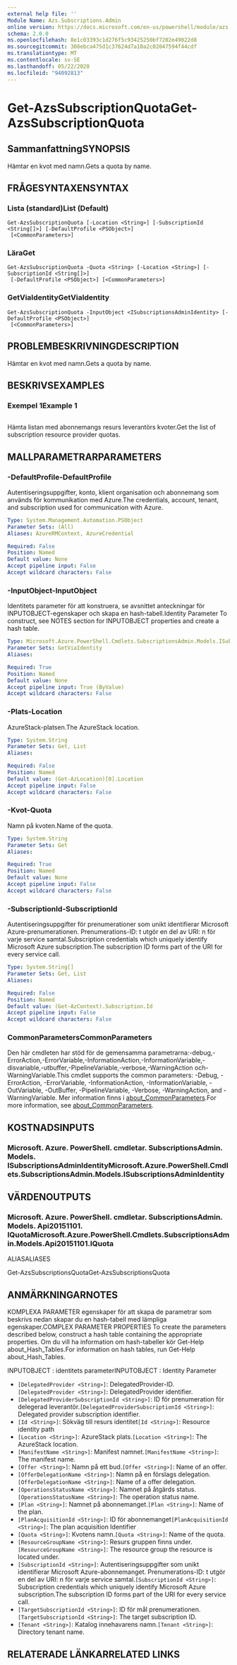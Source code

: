 ```yaml
---
external help file: ''
Module Name: Azs.Subscriptions.Admin
online version: https://docs.microsoft.com/en-us/powershell/module/azs.subscriptions.admin/get-azssubscriptionquota
schema: 2.0.0
ms.openlocfilehash: 8e1c03393c1d276f5c93425250bf7202e49022d8
ms.sourcegitcommit: 308ebca475d1c37624d7a10a2c02047594f44cdf
ms.translationtype: MT
ms.contentlocale: sv-SE
ms.lasthandoff: 05/22/2020
ms.locfileid: "94092813"
---
```

# <span data-ttu-id="63501-101">Get-AzsSubscriptionQuota</span><span class="sxs-lookup"><span data-stu-id="63501-101">Get-AzsSubscriptionQuota</span></span>

## <span data-ttu-id="63501-102">Sammanfattning</span><span class="sxs-lookup"><span data-stu-id="63501-102">SYNOPSIS</span></span>
<span data-ttu-id="63501-103">Hämtar en kvot med namn.</span><span class="sxs-lookup"><span data-stu-id="63501-103">Gets a quota by name.</span></span>

## <span data-ttu-id="63501-104">FRÅGESYNTAXEN</span><span class="sxs-lookup"><span data-stu-id="63501-104">SYNTAX</span></span>

### <span data-ttu-id="63501-105">Lista (standard)</span><span class="sxs-lookup"><span data-stu-id="63501-105">List (Default)</span></span>
```
Get-AzsSubscriptionQuota [-Location <String>] [-SubscriptionId <String[]>] [-DefaultProfile <PSObject>]
 [<CommonParameters>]
```

### <span data-ttu-id="63501-106">Lära</span><span class="sxs-lookup"><span data-stu-id="63501-106">Get</span></span>
```
Get-AzsSubscriptionQuota -Quota <String> [-Location <String>] [-SubscriptionId <String[]>]
 [-DefaultProfile <PSObject>] [<CommonParameters>]
```

### <span data-ttu-id="63501-107">GetViaIdentity</span><span class="sxs-lookup"><span data-stu-id="63501-107">GetViaIdentity</span></span>
```
Get-AzsSubscriptionQuota -InputObject <ISubscriptionsAdminIdentity> [-DefaultProfile <PSObject>]
 [<CommonParameters>]
```

## <span data-ttu-id="63501-108">PROBLEMBESKRIVNING</span><span class="sxs-lookup"><span data-stu-id="63501-108">DESCRIPTION</span></span>
<span data-ttu-id="63501-109">Hämtar en kvot med namn.</span><span class="sxs-lookup"><span data-stu-id="63501-109">Gets a quota by name.</span></span>

## <span data-ttu-id="63501-110">BESKRIVS</span><span class="sxs-lookup"><span data-stu-id="63501-110">EXAMPLES</span></span>

### <span data-ttu-id="63501-111">Exempel 1</span><span class="sxs-lookup"><span data-stu-id="63501-111">Example 1</span></span>
```powershell

```

<span data-ttu-id="63501-112">Hämta listan med abonnemangs resurs leverantörs kvoter.</span><span class="sxs-lookup"><span data-stu-id="63501-112">Get the list of subscription resource provider quotas.</span></span>

## <span data-ttu-id="63501-113">MALLPARAMETRAR</span><span class="sxs-lookup"><span data-stu-id="63501-113">PARAMETERS</span></span>

### <span data-ttu-id="63501-114">-DefaultProfile</span><span class="sxs-lookup"><span data-stu-id="63501-114">-DefaultProfile</span></span>
<span data-ttu-id="63501-115">Autentiseringsuppgifter, konto, klient organisation och abonnemang som används för kommunikation med Azure.</span><span class="sxs-lookup"><span data-stu-id="63501-115">The credentials, account, tenant, and subscription used for communication with Azure.</span></span>

```yaml
Type: System.Management.Automation.PSObject
Parameter Sets: (All)
Aliases: AzureRMContext, AzureCredential

Required: False
Position: Named
Default value: None
Accept pipeline input: False
Accept wildcard characters: False

```

### <span data-ttu-id="63501-116">-InputObject</span><span class="sxs-lookup"><span data-stu-id="63501-116">-InputObject</span></span>
<span data-ttu-id="63501-117">Identitets parameter för att konstruera, se avsnittet anteckningar för INPUTOBJECT-egenskaper och skapa en hash-tabell.</span><span class="sxs-lookup"><span data-stu-id="63501-117">Identity Parameter To construct, see NOTES section for INPUTOBJECT properties and create a hash table.</span></span>

```yaml
Type: Microsoft.Azure.PowerShell.Cmdlets.SubscriptionsAdmin.Models.ISubscriptionsAdminIdentity
Parameter Sets: GetViaIdentity
Aliases:

Required: True
Position: Named
Default value: None
Accept pipeline input: True (ByValue)
Accept wildcard characters: False

```

### <span data-ttu-id="63501-118">-Plats</span><span class="sxs-lookup"><span data-stu-id="63501-118">-Location</span></span>
<span data-ttu-id="63501-119">AzureStack-platsen.</span><span class="sxs-lookup"><span data-stu-id="63501-119">The AzureStack location.</span></span>

```yaml
Type: System.String
Parameter Sets: Get, List
Aliases:

Required: False
Position: Named
Default value: (Get-AzLocation)[0].Location
Accept pipeline input: False
Accept wildcard characters: False

```

### <span data-ttu-id="63501-120">-Kvot</span><span class="sxs-lookup"><span data-stu-id="63501-120">-Quota</span></span>
<span data-ttu-id="63501-121">Namn på kvoten.</span><span class="sxs-lookup"><span data-stu-id="63501-121">Name of the quota.</span></span>

```yaml
Type: System.String
Parameter Sets: Get
Aliases:

Required: True
Position: Named
Default value: None
Accept pipeline input: False
Accept wildcard characters: False

```

### <span data-ttu-id="63501-122">-SubscriptionId</span><span class="sxs-lookup"><span data-stu-id="63501-122">-SubscriptionId</span></span>
<span data-ttu-id="63501-123">Autentiseringsuppgifter för prenumerationer som unikt identifierar Microsoft Azure-prenumerationen. Prenumerations-ID: t utgör en del av URI: n för varje service samtal.</span><span class="sxs-lookup"><span data-stu-id="63501-123">Subscription credentials which uniquely identify Microsoft Azure subscription.The subscription ID forms part of the URI for every service call.</span></span>

```yaml
Type: System.String[]
Parameter Sets: Get, List
Aliases:

Required: False
Position: Named
Default value: (Get-AzContext).Subscription.Id
Accept pipeline input: False
Accept wildcard characters: False

```

### <span data-ttu-id="63501-124">CommonParameters</span><span class="sxs-lookup"><span data-stu-id="63501-124">CommonParameters</span></span>
<span data-ttu-id="63501-125">Den här cmdleten har stöd för de gemensamma parametrarna:-debug,-ErrorAction,-ErrorVariable,-InformationAction,-InformationVariable,-disvariable,-utbuffer,-PipelineVariable,-verbose,-WarningAction och-WarningVariable.</span><span class="sxs-lookup"><span data-stu-id="63501-125">This cmdlet supports the common parameters: -Debug, -ErrorAction, -ErrorVariable, -InformationAction, -InformationVariable, -OutVariable, -OutBuffer, -PipelineVariable, -Verbose, -WarningAction, and -WarningVariable.</span></span> <span data-ttu-id="63501-126">Mer information finns i [about_CommonParameters](http://go.microsoft.com/fwlink/?LinkID=113216).</span><span class="sxs-lookup"><span data-stu-id="63501-126">For more information, see [about_CommonParameters](http://go.microsoft.com/fwlink/?LinkID=113216).</span></span>

## <span data-ttu-id="63501-127">KOSTNADS</span><span class="sxs-lookup"><span data-stu-id="63501-127">INPUTS</span></span>

### <span data-ttu-id="63501-128">Microsoft. Azure. PowerShell. cmdletar. SubscriptionsAdmin. Models. ISubscriptionsAdminIdentity</span><span class="sxs-lookup"><span data-stu-id="63501-128">Microsoft.Azure.PowerShell.Cmdlets.SubscriptionsAdmin.Models.ISubscriptionsAdminIdentity</span></span>

## <span data-ttu-id="63501-129">VÄRDEN</span><span class="sxs-lookup"><span data-stu-id="63501-129">OUTPUTS</span></span>

### <span data-ttu-id="63501-130">Microsoft. Azure. PowerShell. cmdletar. SubscriptionsAdmin. Models. Api20151101. IQuota</span><span class="sxs-lookup"><span data-stu-id="63501-130">Microsoft.Azure.PowerShell.Cmdlets.SubscriptionsAdmin.Models.Api20151101.IQuota</span></span>

<span data-ttu-id="63501-131">ALIAS</span><span class="sxs-lookup"><span data-stu-id="63501-131">ALIASES</span></span>

<span data-ttu-id="63501-132">Get-AzsSubscriptionsQuota</span><span class="sxs-lookup"><span data-stu-id="63501-132">Get-AzsSubscriptionsQuota</span></span>

## <span data-ttu-id="63501-133">ANMÄRKNINGAR</span><span class="sxs-lookup"><span data-stu-id="63501-133">NOTES</span></span>

<span data-ttu-id="63501-134">KOMPLEXA PARAMETER egenskaper för att skapa de parametrar som beskrivs nedan skapar du en hash-tabell med lämpliga egenskaper.</span><span class="sxs-lookup"><span data-stu-id="63501-134">COMPLEX PARAMETER PROPERTIES To create the parameters described below, construct a hash table containing the appropriate properties.</span></span> <span data-ttu-id="63501-135">Om du vill ha information om hash-tabeller kör Get-Help about_Hash_Tables.</span><span class="sxs-lookup"><span data-stu-id="63501-135">For information on hash tables, run Get-Help about_Hash_Tables.</span></span>

<span data-ttu-id="63501-136">INPUTOBJECT <ISubscriptionsAdminIdentity> : identitets parameter</span><span class="sxs-lookup"><span data-stu-id="63501-136">INPUTOBJECT <ISubscriptionsAdminIdentity>: Identity Parameter</span></span>
  - <span data-ttu-id="63501-137">`[DelegatedProvider <String>]`: DelegatedProvider-ID.</span><span class="sxs-lookup"><span data-stu-id="63501-137">`[DelegatedProvider <String>]`: DelegatedProvider identifier.</span></span>
  - <span data-ttu-id="63501-138">`[DelegatedProviderSubscriptionId <String>]`: ID för prenumeration för delegerad leverantör.</span><span class="sxs-lookup"><span data-stu-id="63501-138">`[DelegatedProviderSubscriptionId <String>]`: Delegated provider subscription identifier.</span></span>
  - <span data-ttu-id="63501-139">`[Id <String>]`: Sökväg till resurs identitet</span><span class="sxs-lookup"><span data-stu-id="63501-139">`[Id <String>]`: Resource identity path</span></span>
  - <span data-ttu-id="63501-140">`[Location <String>]`: AzureStack plats.</span><span class="sxs-lookup"><span data-stu-id="63501-140">`[Location <String>]`: The AzureStack location.</span></span>
  - <span data-ttu-id="63501-141">`[ManifestName <String>]`: Manifest namnet.</span><span class="sxs-lookup"><span data-stu-id="63501-141">`[ManifestName <String>]`: The manifest name.</span></span>
  - <span data-ttu-id="63501-142">`[Offer <String>]`: Namn på ett bud.</span><span class="sxs-lookup"><span data-stu-id="63501-142">`[Offer <String>]`: Name of an offer.</span></span>
  - <span data-ttu-id="63501-143">`[OfferDelegationName <String>]`: Namn på en förslags delegation.</span><span class="sxs-lookup"><span data-stu-id="63501-143">`[OfferDelegationName <String>]`: Name of a offer delegation.</span></span>
  - <span data-ttu-id="63501-144">`[OperationsStatusName <String>]`: Namnet på åtgärds status.</span><span class="sxs-lookup"><span data-stu-id="63501-144">`[OperationsStatusName <String>]`: The operation status name.</span></span>
  - <span data-ttu-id="63501-145">`[Plan <String>]`: Namnet på abonnemanget.</span><span class="sxs-lookup"><span data-stu-id="63501-145">`[Plan <String>]`: Name of the plan.</span></span>
  - <span data-ttu-id="63501-146">`[PlanAcquisitionId <String>]`: ID för abonnemanget</span><span class="sxs-lookup"><span data-stu-id="63501-146">`[PlanAcquisitionId <String>]`: The plan acquisition Identifier</span></span>
  - <span data-ttu-id="63501-147">`[Quota <String>]`: Kvotens namn.</span><span class="sxs-lookup"><span data-stu-id="63501-147">`[Quota <String>]`: Name of the quota.</span></span>
  - <span data-ttu-id="63501-148">`[ResourceGroupName <String>]`: Resurs gruppen finns under.</span><span class="sxs-lookup"><span data-stu-id="63501-148">`[ResourceGroupName <String>]`: The resource group the resource is located under.</span></span>
  - <span data-ttu-id="63501-149">`[SubscriptionId <String>]`: Autentiseringsuppgifter som unikt identifierar Microsoft Azure-abonnemanget. Prenumerations-ID: t utgör en del av URI: n för varje service samtal.</span><span class="sxs-lookup"><span data-stu-id="63501-149">`[SubscriptionId <String>]`: Subscription credentials which uniquely identify Microsoft Azure subscription.The subscription ID forms part of the URI for every service call.</span></span>
  - <span data-ttu-id="63501-150">`[TargetSubscriptionId <String>]`: ID för mål prenumerationen.</span><span class="sxs-lookup"><span data-stu-id="63501-150">`[TargetSubscriptionId <String>]`: The target subscription ID.</span></span>
  - <span data-ttu-id="63501-151">`[Tenant <String>]`: Katalog innehavarens namn.</span><span class="sxs-lookup"><span data-stu-id="63501-151">`[Tenant <String>]`: Directory tenant name.</span></span>

## <span data-ttu-id="63501-152">RELATERADE LÄNKAR</span><span class="sxs-lookup"><span data-stu-id="63501-152">RELATED LINKS</span></span>

